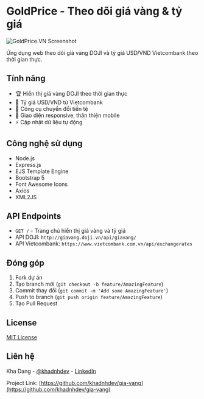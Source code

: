 # GoldPrice - Theo dõi giá vàng & tỷ giá

![GoldPrice.VN Screenshot](https://i.ibb.co/W3FVM9t/gitture.png)

Ứng dụng web theo dõi giá vàng DOJI và tỷ giá USD/VND Vietcombank theo thời gian thực.

## Tính năng

- 🏆 Hiển thị giá vàng DOJI theo thời gian thực
- 💱 Tỷ giá USD/VND từ Vietcombank
- 🔄 Công cụ chuyển đổi tiền tệ
- 📱 Giao diện responsive, thân thiện mobile
- ⚡ Cập nhật dữ liệu tự động

## Công nghệ sử dụng

- Node.js
- Express.js
- EJS Template Engine
- Bootstrap 5
- Font Awesome Icons
- Axios
- XML2JS

## API Endpoints

- `GET /` - Trang chủ hiển thị giá vàng và tỷ giá
- API DOJI: `http://giavang.doji.vn/api/giavang/`
- API Vietcombank: `https://www.vietcombank.com.vn/api/exchangerates`

## Đóng góp

1. Fork dự án
2. Tạo branch mới (`git checkout -b feature/AmazingFeature`)
3. Commit thay đổi (`git commit -m 'Add some AmazingFeature'`)
4. Push to branch (`git push origin feature/AmazingFeature`)
5. Tạo Pull Request

## License

[MIT License](LICENSE)

## Liên hệ

Kha Dang - [@khadnhdev](https://github.com/khadnhdev) - [LinkedIn](https://www.linkedin.com/in/khadnh/)

Project Link: [https://github.com/khadnhdev/gia-vang](https://github.com/khadnhdev/gia-vang)
